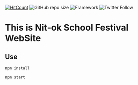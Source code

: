 [![HitCount](http://hits.dwyl.io/kakao1839/nitok-school-fes2019.svg)](http://hits.dwyl.io/kakao1839/nitok-school-fes2019)
![GitHub repo size](https://img.shields.io/github/repo-size/kakao1839/nitok-school-fes2019)
![Framework](https://img.shields.io/badge/-React-61DAFB.svg?logo=react&style=flat-square)
![Twitter Follow](https://img.shields.io/twitter/follow/@e381x?style=social)
# This is Nit-ok School Festival WebSite

## Use
```bash
npm install
```
```bash
npm start
```
